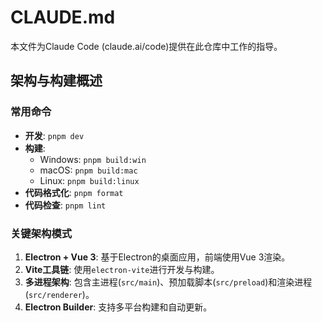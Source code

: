 # CLAUDE.md

本文件为Claude Code (claude.ai/code)提供在此仓库中工作的指导。

## 架构与构建概述

### 常用命令
- **开发**: `pnpm dev`
- **构建**: 
  - Windows: `pnpm build:win`
  - macOS: `pnpm build:mac`
  - Linux: `pnpm build:linux`
- **代码格式化**: `pnpm format`
- **代码检查**: `pnpm lint`

### 关键架构模式
1. **Electron + Vue 3**: 基于Electron的桌面应用，前端使用Vue 3渲染。
2. **Vite工具链**: 使用`electron-vite`进行开发与构建。
3. **多进程架构**: 包含主进程(`src/main`)、预加载脚本(`src/preload`)和渲染进程(`src/renderer`)。
4. **Electron Builder**: 支持多平台构建和自动更新。